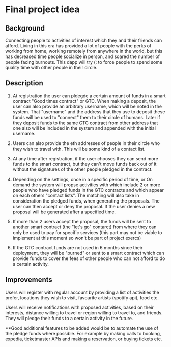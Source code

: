 # Final project idea
## Background
Connecting people to activities of interest which they and their friends can afford. Living in this era has provided a lot of people with the perks of working from home, working remotely from anywhere in the world, but this has decreased time people socialize in person, and soared the number of people facing burnouts. This dapp will try (: to force people to spend some quality time with other people in their circle.

## Description
1.  At registration the user can pldegde a certain amount of funds in a smart contract "Good times contract" or GTC. When making a deposit, the user can also provide an arbitrary username, which will be noted in the system. That "username" and the address that they use to deposit these funds will be used to "connect" them to their circle of humans. Later if they deposit funds to the same GTC contract from other address that one also will be included in the system and appended with the initial username.

2. Users can also provide the eth addresses of people in their circle who they wish to travel with. This will be some kind of a contact list.

3. At any time after registration, if the user chooses they can send more funds to the smart contract, but they can't move funds back out of it without the signatures of the other people pledged in the contract.

4. Depending on the settings, once in a specific period of time, or On demand the system will propse activities with which include 2 or more people who have pledged funds in the GTC contracts and which appear on each others "contact lists". The matching will also take in consideration the pledged funds, when generating the proposals. The user can then accept or deny the proposal. If the user denies a new proposal will be generated after a specified time.

5. If more than 2 users accept the proposal, the funds will be sent to another smart contract (the "let's go" contarct) from where they can only be used to pay for specific services (this part may not be viable to implement at this moment so won't be part of project exercs)

6. If the GTC contract funds are not used in 6 months since their deployment, they will be "burned" or sent to a smart contract which can provide funds to cover the fees of other people who can not afford to do a certain activity.


## Improvements 
Users will register with regular account by providing a list of activities the prefer, locations they wish to visit, favourite artists (spotify api), food etc.

Users  will receive notifications with proposed activities, based on their interests, distance willing to travel or region willing to travel to, and friends.
They will pledge their funds to a certain activity in the future.

**Good additional features to be added would be to automate the use of the pledge funds where possible. For example by making calls to booking, expedia, ticketmaster APIs and making a reservation, or buying tickets etc.
